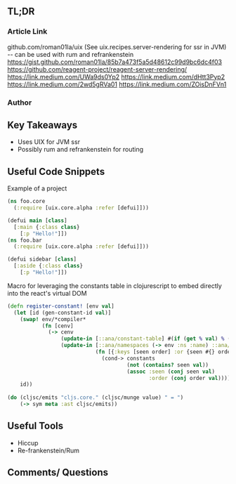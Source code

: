 ## TL;DR

### Article Link
github.com/roman01la/uix (See uix.recipes.server-rendering for ssr in JVM) -- can be used with rum and refrankenstein
https://gist.github.com/roman01la/85b7a473f5a5d48612c99d9bc6dc4f03
https://github.com/reagent-project/reagent-server-rendering/
https://link.medium.com/UWa9ds0Yp2
https://link.medium.com/dHtt3Pyp2
https://link.medium.com/2wd5gRVa01
https://link.medium.com/ZOisDnFVn1

### Author

## Key Takeaways
* Uses UIX for JVM ssr
* Possibly rum and refrankenstein for routing

## Useful Code Snippets
Example of a project
```clojure
(ns foo.core
  (:require [uix.core.alpha :refer [defui]]))

(defui main [class]
  [:main {:class class}
    [:p "Hello!"]])
(ns foo.bar
  (:require [uix.core.alpha :refer [defui]]))

(defui sidebar [class]
  [:aside {:class class}
    [:p "Hello!"]])

```
Macro for leveraging the constants table in clojurescript to embed directly into the react's virtual DOM
```clojure
(defn register-constant! [env val]
  (let [id (gen-constant-id val)]
    (swap! env/*compiler*
           (fn [cenv]
             (-> cenv
                 (update-in [::ana/constant-table] #(if (get % val) % (assoc % val id)))
                 (update-in [::ana/namespaces (-> env :ns :name) ::ana/constants]
                            (fn [{:keys [seen order] :or {seen #{} order []} :as constants}]
                              (cond-> constants
                                      (not (contains? seen val))
                                      (assoc :seen (conj seen val)
                                             :order (conj order val))))))))
    id))
    
(do (cljsc/emits "cljs.core." (cljsc/munge value) " = ")
    (-> sym meta :ast cljsc/emits))
```
## Useful Tools
* Hiccup
* Re-frankenstein/Rum

## Comments/ Questions
